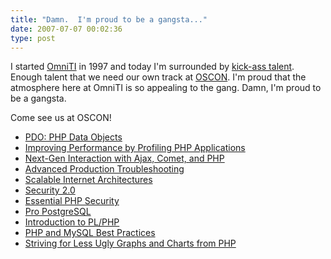 ```yaml
---
title: "Damn.  I'm proud to be a gangsta..."
date: 2007-07-07 00:02:36
type: post
---
```


<p>I started <a href="https://omniti.com">OmniTI</a> in 1997 and today I'm surrounded by <a href="https://omniti.com/people">kick-ass talent</a>.  Enough talent that we need our own track at <a href="https://conferences.oreillynet.com/os2007/">OSCON</a>.  I'm proud that the atmosphere here at OmniTI is so appealing to the gang.  Damn, I'm proud to be a gangsta.</p>  <p>Come see us at OSCON!</p>  <ul> <li><a href="https://conferences.oreillynet.com/cs/os2007/view/e_sess/12933">PDO: PHP Data Objects</a></li> <li><a href="https://conferences.oreillynet.com/cs/os2007/view/e_sess/12917">Improving Performance by Profiling PHP Applications</a></li> <li><a href="https://conferences.oreillynet.com/cs/os2007/view/e_sess/13088">Next-Gen Interaction with Ajax, Comet, and PHP</a></li> <li><a href="https://conferences.oreillynet.com/cs/os2007/view/e_sess/12060">Advanced Production Troubleshooting</a></li> <li><a href="https://conferences.oreillynet.com/cs/os2007/view/e_sess/12458">Scalable Internet Architectures</a></li> <li><a href="https://conferences.oreillynet.com/cs/os2007/view/e_sess/12862">Security 2.0</a></li> <li><a href="https://conferences.oreillynet.com/cs/os2007/view/e_sess/12863">Essential PHP Security</a></li> <li><a href="https://conferences.oreillynet.com/cs/os2007/view/e_sess/12808">Pro PostgreSQL</a></li> <li><a href="https://conferences.oreillynet.com/cs/os2007/view/e_sess/12801">Introduction to PL/PHP</a></li> <li><a href="https://conferences.oreillynet.com/cs/os2007/view/e_sess/12851">PHP and MySQL Best Practices</a></li> <li><a href="https://conferences.oreillynet.com/cs/os2007/view/e_sess/12855">Striving for Less Ugly Graphs and Charts from PHP</a></li> </ul>  
